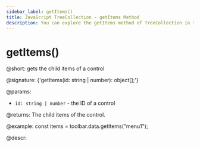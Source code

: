 ```yaml
---
sidebar_label: getItems()
title: JavaScript TreeCollection - getItems Method 
description: You can explore the getItems method of TreeCollection in the documentation of the DHTMLX JavaScript UI library. Browse developer guides and API reference, try out code examples and live demos, and download a free 30-day evaluation version of DHTMLX Suite.
---
```


# getItems()

@short: gets the child items of a control

@signature: {'getItems(id: string | number): object[];'}

@params:
- `id: string | number` - the ID of a control

@returns:
The child items of the control.

@example:
const items = toolbar.data.getItems("menu1");

@descr:

